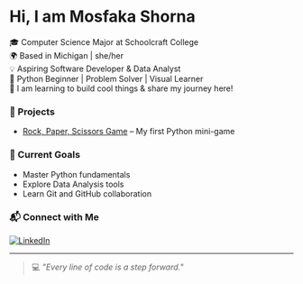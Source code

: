 # Hi, I am Mosfaka Shorna

🎓 Computer Science Major at Schoolcraft College  
🌍 Based in Michigan | she/her  
💡 Aspiring Software Developer & Data Analyst  
🔰 Python Beginner | Problem Solver | Visual Learner  
📂 I am learning to build cool things & share my journey here!

### 🧰 Projects
- [Rock, Paper, Scissors Game](https://github.com/mosfaka/mosfaka-rock-paper-scissors-python) – My first Python mini-game

### 🌱 Current Goals
- Master Python fundamentals  
- Explore Data Analysis tools  
- Learn Git and GitHub collaboration  

### 📬 Connect with Me
[![LinkedIn](https://img.shields.io/badge/LinkedIn-blue?style=flat&logo=linkedin)](https://www.linkedin.com/in/mosfaka-shorna-830b89369)

---

> 💻 *"Every line of code is a step forward."*
